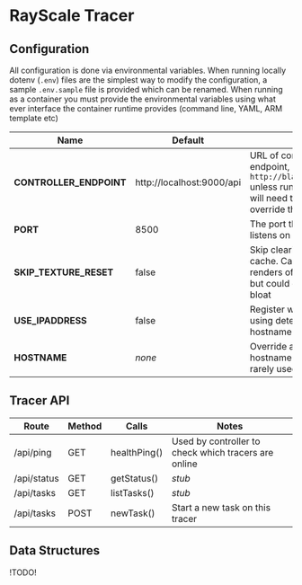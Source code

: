 # RayScale Tracer

## Configuration
All configuration is done via environmental variables. When running locally dotenv (`.env`) files are the simplest way to modify the configuration, a sample `.env.sample` file is provided which can be renamed. When running as a container you must provide the environmental variables using what ever interface the container runtime provides (command line, YAML, ARM template etc)

|Name|Default|Notes|
|---|---|---|
|**CONTROLLER_ENDPOINT**|http://localhost:9000/api|URL of controller API endpoint, e.g. `http://blahblah:9000/api` unless running locally you will need to set and override this value|
|**PORT**|8500|The port the server listens on|
|**SKIP_TEXTURE_RESET**|false|Skip clearing texture cache. Can speed up re-renders of same scene, but could case memory bloat|
|**USE_IPADDRESS**|false|Register with controller using detected IP not hostname|
|**HOSTNAME**|*none*|Override automatic hostname detection, rarely used if ever|


## Tracer API

|Route|Method|Calls|Notes|
|---|---|---|---|
|/api/ping|GET|healthPing()|Used by controller to check which tracers are online|
|/api/status|GET|getStatus()|*stub*|
|/api/tasks|GET|listTasks()|*stub*|
|/api/tasks|POST|newTask()|Start a new task on this tracer|

## Data Structures

!TODO!